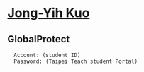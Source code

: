 # [Jong-Yih Kuo](https://sites.google.com/mail.ntut.edu.tw/jong-yih-kuo/programming-design-ii)

## GlobalProtect
```
  Account: (student ID)
  Password: (Taipei Teach student Portal)
```
